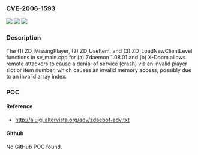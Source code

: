 ### [CVE-2006-1593](https://cve.mitre.org/cgi-bin/cvename.cgi?name=CVE-2006-1593)
![](https://img.shields.io/static/v1?label=Product&message=n%2Fa&color=blue)
![](https://img.shields.io/static/v1?label=Version&message=n%2Fa&color=blue)
![](https://img.shields.io/static/v1?label=Vulnerability&message=n%2Fa&color=brighgreen)

### Description

The (1) ZD_MissingPlayer, (2) ZD_UseItem, and (3) ZD_LoadNewClientLevel functions in sv_main.cpp for (a) Zdaemon 1.08.01 and (b) X-Doom allows remote attackers to cause a denial of service (crash) via an invalid player slot or item number, which causes an invalid memory access, possibly due to an invalid array index.

### POC

#### Reference
- http://aluigi.altervista.org/adv/zdaebof-adv.txt

#### Github
No GitHub POC found.

